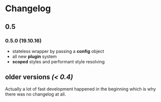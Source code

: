 # Changelog

## 0.5
### 0.5.0 (19.10.16)
- stateless wrapper by passing a **config** object
- all new **plugin** system
- **scoped** styles and performant style resolving

## older versions *(< 0.4)*
Actually a lot of fast development happened in the beginning which is why there was no changelog at all.
